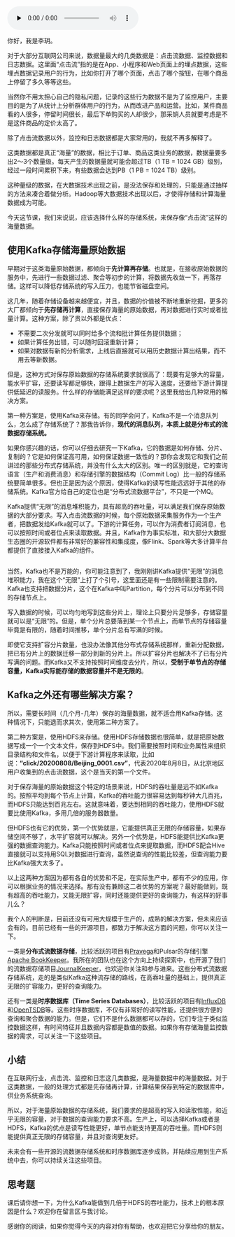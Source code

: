 <audio id="audio" title="21 | 类似“点击流”这样的海量数据应该如何存储？" controls="" preload="none"><source id="mp3" src="https://static001.geekbang.org/resource/audio/45/44/45df906626d9a53e9eafebf5e3880f44.mp3"></audio>

你好，我是李玥。

对于大部分互联网公司来说，数据量最大的几类数据是：点击流数据、监控数据和日志数据。这里面“点击流”指的是在App、小程序和Web页面上的埋点数据，这些埋点数据记录用户的行为，比如你打开了哪个页面，点击了哪个按钮，在哪个商品上停留了多久等等这些。

当然你不用太担心自己的隐私问题，记录的这些行为数据不是为了监控用户，主要目的是为了从统计上分析群体用户的行为，从而改进产品和运营。比如，某件商品看的人很多，停留时间很长，最后下单购买的人却很少，那采销人员就要考虑是不是这件商品的定价太高了。

除了点击流数据以外，监控和日志数据都是大家常用的，我就不再多解释了。

这类数据都是真正“海量”的数据，相比于订单、商品这类业务的数据，数据量要多出2～3个数量级。每天产生的数据量就可能会超过TB（1 TB = 1024 GB）级别，经过一段时间累积下来，有些数据会达到PB（1 PB = 1024 TB）级别。

这种量级的数据，在大数据技术出现之前，是没法保存和处理的，只能是通过抽样的方法来凑合着做分析。Hadoop等大数据技术出现以后，才使得存储和计算海量数据成为可能。

今天这节课，我们来说说，应该选择什么样的存储系统，来保存像“点击流”这样的海量数据。

## 使用Kafka存储海量原始数据

早期对于这类海量原始数据，都倾向于**先计算再存储**。也就是，在接收原始数据的服务中，先进行一些数据过滤、聚合等初步的计算，将数据先收敛一下，再落存储。这样可以降低存储系统的写入压力，也能节省磁盘空间。

这几年，随着存储设备越来越便宜，并且，数据的价值被不断地重新挖掘，更多的大厂都倾向于**先存储再计算**，直接保存海量的原始数据，再对数据进行实时或者批量计算。这种方案，除了贵以外都是优点：

- 不需要二次分发就可以同时给多个流和批计算任务提供数据；
- 如果计算任务出错，可以随时回滚重新计算；
- 如果对数据有新的分析需求，上线后直接就可以用历史数据计算出结果，而不用去等新数据。

但是，这种方式对保存原始数据的存储系统要求就很高了：既要有足够大的容量，能水平扩容，还要读写都足够快，跟得上数据生产的写入速度，还要给下游计算提供低延迟的读服务。什么样的存储能满足这样的要求呢？这里我给出几种常用的解决方案。

第一种方案是，使用Kafka来存储。有的同学会问了，Kafka不是一个消息队列么，怎么成了存储系统了？那我告诉你，**现代的消息队列，本质上就是分布式的流数据存储系统。**

如果你感兴趣的话，你可以仔细去研究一下Kafka，它的数据是如何存储、分片、复制的？它是如何保证高可用，如何保证数据一致性的？那你会发现它和我们之前讲过的那些分布式存储系统，并没有什么太大的区别。唯一的区别就是，它的查询语言（生产和消费消息）和存储引擎的数据结构（Commit Log）比一般的存储系统要简单很多。但也正是因为这个原因，使得Kafka的读写性能远远好于其他的存储系统。Kafka官方给自己的定位也是“分布式流数据平台”，不只是一个MQ。

Kafka提供“无限”的消息堆积能力，具有超高的吞吐量，可以满足我们保存原始数据的大部分要求。写入点击流数据的时候，每个原始数据采集服务作为一个生产者，把数据发给Kafka就可以了。下游的计算任务，可以作为消费者订阅消息，也可以按照时间或者位点来读取数据。并且，Kafka作为事实标准，和大部分大数据生态圈的开源软件都有非常好的兼容性和集成度，像Flink、Spark等大多计算平台都提供了直接接入Kafka的组件。

<img src="https://static001.geekbang.org/resource/image/ba/8c/ba6bae1b4e59ba2000f0789886248d8c.jpg" alt="">

当然，Kafka也不是万能的，你可能注意到了，我刚刚讲Kafka提供“无限”的消息堆积能力，我在这个“无限”上打了个引号，这里面还是有一些限制需要注意的。Kafka也支持把数据分片，这个在Kafka中叫Partition，每个分片可以分布到不同的存储节点上。

写入数据的时候，可以均匀地写到这些分片上，理论上只要分片足够多，存储容量就可以是“无限”的。但是，单个分片总要落到某一个节点上，而单节点的存储容量毕竟是有限的，随着时间推移，单个分片总有写满的时候。

即使它支持扩容分片数量，也没办法像其他分布式存储系统那样，重新分配数据，把已有分片上的数据迁移一部分到新的分片上。所以扩容分片也解决不了已有分片写满的问题。而Kafka又不支持按照时间维度去分片，所以，**受制于单节点的存储容量，Kafka实际能存储的数据容量并不是无限的**。

## Kafka之外还有哪些解决方案？

所以，需要长时间（几个月-几年）保存的海量数据，就不适合用Kafka存储。这种情况下，只能退而求其次，使用第二种方案了。

第二种方案是，使用HDFS来存储。使用HDFS存储数据也很简单，就是把原始数据写成一个一个文本文件，保存到HDFS中。我们需要按照时间和业务属性来组织目录结构和文件名，以便于下游计算程序来读取，比如说：**“click/20200808/Beijing_0001.csv”**，代表2020年8月8日，从北京地区用户收集到的点击流数据，这个是当天的第一个文件。

对于保存海量的原始数据这个特定的场景来说，HDFS的吞吐量是远不如Kafka的。按照平均到每个节点上计算，Kafka的吞吐能力很容易达到每秒钟大几百兆，而HDFS只能达到百兆左右。这就意味着，要达到相同的吞吐能力，使用HDFS就要比使用Kafka，多用几倍的服务器数量。

但HDFS也有它的优势，第一个优势就是，它能提供真正无限的存储容量，如果存储空间不够了，水平扩容就可以解决。另外一个优势是，HDFS能提供比Kafka更强的数据查询能力。Kafka只能按照时间或者位点来提取数据，而HDFS配合Hive直接就可以支持用SQL对数据进行查询，虽然说查询的性能比较差，但查询能力要比Kafka强大太多了。

以上这两种方案因为都有各自的优势和不足，在实际生产中，都有不少的应用，你可以根据业务的情况来选择。那有没有兼顾这二者优势的方案呢？最好能做到，既有超高的吞吐能力，又能无限扩容，同时还能提供更好的查询能力，有这样的好事儿么？

我个人的判断是，目前还没有可用大规模于生产的，成熟的解决方案，但未来应该会有的。目前已经有一些的开源项目，都致力于解决这方面的问题，你可以关注一下。

一类是**分布式流数据存储**，比较活跃的项目有[Pravega](https://github.com/pravega/pravega)和Pulsar的存储引擎[Apache BookKeeper](https://github.com/apache/bookkeeper)。我所在的团队也在这个方向上持续探索中，也开源了我们的流数据存储项目[JournalKeeper](https://github.com/chubaostream/journalkeeper)，也欢迎你关注和参与进来。这些分布式流数据存储系统，走的是类似Kafka这种流存储的路线，在高吞吐量的基础上，提供真正无限的扩容能力，更好的查询能力。

还有一类是**时序数据库（Time Series Databases）**，比较活跃的项目有[InfluxDB](https://github.com/influxdata/influxdb)和[OpenTSDB](https://github.com/OpenTSDB/opentsdb)等。这些时序数据库，不仅有非常好的读写性能，还提供很方便的查询和聚合数据的能力。但是，它们不是什么数据都可以存的，它们专注于类似监控数据这样，有时间特征并且数据内容都是数值的数据。如果你有存储海量监控数据的需求，可以关注一下这些项目。

## 小结

在互联网行业，点击流、监控和日志这几类数据，是海量数据中的海量数据。对于这类数据，一般的处理方式都是先存储再计算，计算结果保存到特定的数据库中，供业务系统查询。

所以，对于海量原始数据的存储系统，我们要求的是超高的写入和读取性能，和近乎无限的容量，对于数据的查询能力要求不高。生产上，可以选择Kafka或者是HDFS，Kafka的优点是读写性能更好，单节点能支持更高的吞吐量。而HDFS则能提供真正无限的存储容量，并且对查询更友好。

未来会有一些开源的流数据存储系统和时序数据库逐步成熟，并陆续应用到生产系统中去，你可以持续关注这些项目。

## 思考题

课后请你想一下，为什么Kafka能做到几倍于HDFS的吞吐能力，技术上的根本原因是什么？欢迎你在留言区与我讨论。

感谢你的阅读，如果你觉得今天的内容对你有帮助，也欢迎把它分享给你的朋友。
